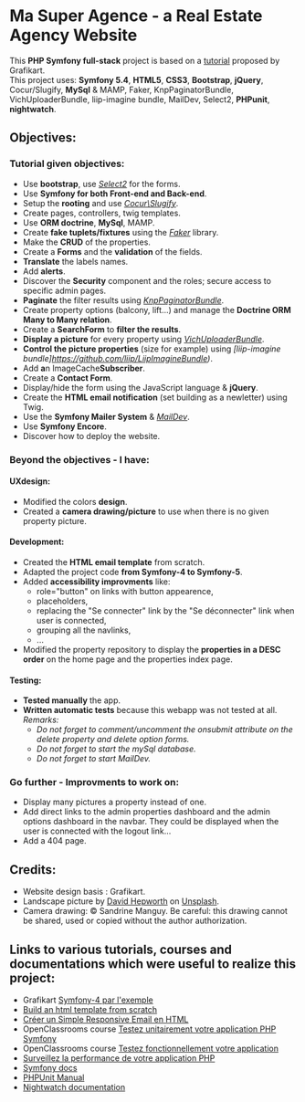 # Ma Super Agence - a Real Estate Agency Website
This **PHP Symfony full-stack** project is based on a [tutorial](https://grafikart.fr/formations/symfony-4-pratique) proposed by Grafikart.   
This project uses: **Symfony 5.4**, **HTML5**, **CSS3**, **Bootstrap**, **jQuery**, Cocur/Slugify, **MySql** & MAMP, Faker, KnpPaginatorBundle, VichUploaderBundle, liip-imagine bundle, MailDev, Select2, **PHPunit**, **nightwatch**.

## Objectives:
### Tutorial given objectives:
* Use **bootstrap**, use *[Select2](https://select2.org/)* for the forms.
* Use **Symfony for both Front-end and Back-end**.
* Setup the **rooting** and use *[Cocur\Slugify](https://github.com/cocur/slugify)*.
* Create pages, controllers, twig templates. 
* Use **ORM doctrine**, **MySql**, MAMP.
* Create **fake tuplets/fixtures** using the *[Faker](https://packagist.org/packages/fzaninotto/faker)* library.
* Make the **CRUD** of the properties.
* Create a **Forms** and the **validation** of the fields.
* **Translate** the labels names.
* Add **alerts**.
* Discover the **Security** component and the roles; secure access to specific admin pages.
* **Paginate** the filter results using *[KnpPaginatorBundle](https://github.com/KnpLabs/KnpPaginatorBundle)*.
* Create property options (balcony, lift...) and manage the **Doctrine ORM Many to Many relation**.
* Create a **SearchForm** to **filter the results**.
* **Display a picture** for every property using *[VichUploaderBundle](https://github.com/dustin10/VichUploaderBundle)*.
* **Control the picture properties** (size for example) using *[liip-imagine bundle]https://github.com/liip/LiipImagineBundle)*.
* Add **a**n ImageCache**Subscriber**.
* Create a **Contact Form**.
* Display/hide the form using the JavaScript language & **jQuery**.
* Create the **HTML email notification** (set building as a newletter) using Twig.
* Use the **Symfony Mailer System** & *[MailDev](https://www.npmjs.com/package/maildev)*.
* Use **Symfony Encore**.
* Discover how to deploy the website.

### Beyond the objectives - I have:
#### UXdesign:
* Modified the colors **design**.
* Created a **camera drawing/picture** to use when there is no given property picture. 


#### Development:
* Created the **HTML email template** from scratch. 
* Adapted the project code **from Symfony-4 to Symfony-5**.
* Added **accessibility improvments** like:
  * role="button" on links with button appearence, 
  * placeholders,
  * replacing the "Se connecter" link by the "Se déconnecter" link when  user is connected,
  * grouping all the navlinks,
  * ...
* Modified the property repository to display the **properties in a DESC order** on the home page and the properties index page.  


#### Testing:
* **Tested manually** the app.
* **Written automatic tests** because this webapp was not tested at all. *Remarks:*  
  - *Do not forget to comment/uncomment the onsubmit attribute on the delete property and delete option forms.*
  - *Do not forget to start the mySql database.*
  - *Do not forget to start MailDev.*


### Go further - Improvments to work on:
* Display many pictures a property instead of one.
* Add direct links to the admin properties dashboard and the admin options dashboard in the navbar. They could be displayed when the user is connected with the logout link...  
* Add a 404 page.


## Credits:
* Website design basis : Grafikart.
* Landscape picture by [David Hepworth](https://unsplash.com/@davidhepworth?utm_source=unsplash&utm_medium=referral&utm_content=creditCopyText) on [Unsplash](http://localhost:3000/s/photos/park?utm_source=unsplash&utm_medium=referral&utm_content=creditCopyText).
* Camera drawing: © Sandrine Manguy. Be careful: this drawing cannot be shared, used or copied without the author authorization.


## Links to various tutorials, courses and documentations which were useful to realize this project:
* Grafikart [Symfony-4 par l'exemple](https://grafikart.fr/formations/symfony-4-pratique)
* [Build an html template from scratch](https://webdesign.tutsplus.com/articles/build-an-html-email-template-from-scratch--webdesign-12770)
* [Créer un Simple Responsive Email en HTML](https://webdesign.tutsplus.com/fr/articles/creating-a-simple-responsive-html-email--webdesign-12978)
* OpenClassrooms course [Testez unitairement votre application PHP Symfony](https://openclassrooms.com/fr/courses/4087056-testez-unitairement-votre-application-php-symfony)
* OpenClassrooms course [Testez fonctionnellement votre application](https://openclassrooms.com/fr/courses/4087076-testez-fonctionnellement-votre-application-php-symfony)
* [Surveillez la performance de votre application PHP](https://openclassrooms.com/fr/courses/4939956-surveillez-la-performance-de-votre-application-php)
* [Symfony docs](https://symfony.com/doc/5.4/index.html)
* [PHPUnit Manual](https://phpunit.readthedocs.io/fr/latest/index.html)
* [Nightwatch documentation](https://nightwatchjs.org/guide/getting-started/introduction.html)

